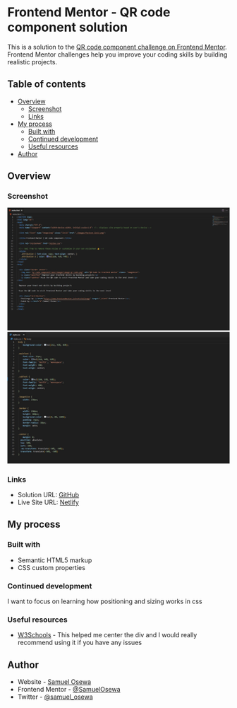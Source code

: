 # Frontend Mentor - QR code component solution

This is a solution to the [QR code component challenge on Frontend Mentor](https://www.frontendmentor.io/challenges/qr-code-component-iux_sIO_H). Frontend Mentor challenges help you improve your coding skills by building realistic projects.

## Table of contents

- [Overview](#overview)
  - [Screenshot](#screenshot)
  - [Links](#links)
- [My process](#my-process)
  - [Built with](#built-with)
  - [Continued development](#continued-development)
  - [Useful resources](#useful-resources)
- [Author](#author)

## Overview

### Screenshot

![Html screenshot](./images/html_screenshot.jpeg)
![CSS screenshot](./images/css_screenshot.jpeg)

### Links

- Solution URL: [GitHub](https://github.com/SamuelOsewa/qr-code-website)
- Live Site URL: [Netlify](https://resilient-trifle-90e2e4.netlify.app/)

## My process

### Built with

- Semantic HTML5 markup
- CSS custom properties

### Continued development

I want to focus on learning how positioning and sizing works in css

### Useful resources

- [W3Schools](https://www.w3schools.com/) - This helped me center the div and I would really recommend using it if you have any issues

## Author

- Website - [Samuel Osewa](https://github.com/SamuelOsewa)
- Frontend Mentor - [@SamuelOsewa](https://www.frontendmentor.io/profile/SamuelOsewa)
- Twitter - [@samuel_osewa](https://www.twitter.com/samuel_osewa)
